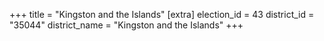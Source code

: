 +++
title = "Kingston and the Islands"
[extra]
election_id = 43
district_id = "35044"
district_name = "Kingston and the Islands"
+++
